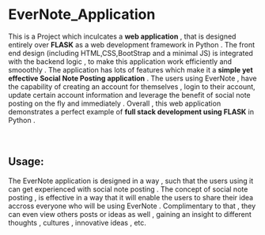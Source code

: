 # EverNote_Application
This is a Project which inculcates a **web application** , that is designed entirely over **FLASK** as a web development framework in Python . The front end design (including HTML,CSS,BootStrap and a minimal JS) is integrated with the backend logic , to make this application work efficiently and smooothly . The application has lots of features which make it a **simple yet effective Social Note Posting application** . The users using EverNote , have the capability of creating an account for themselves , login to their account, update certain account information and leverage the benefit of social note posting on the fly and immediately . Overall , this web application demonstrates a perfect example of **full stack development using FLASK** in Python . <br /><br /><br />


## Usage: 
The EverNote application is designed in a way , such that the  users using it can get experienced with social note posting . The concept of social note posting , is effective in a way that it will enable the users to share their idea accross everyone who will be using EverNote . Complimentary to that , they can even view others posts or ideas 
as well , gaining an insight to different thoughts , cultures , innovative ideas , etc. 
